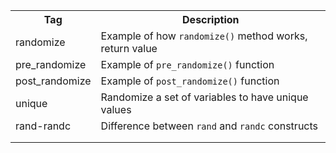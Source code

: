 <table>
  <tr>
    <th>Tag</th>
    <th>Description</th>
  </tr>
  
  <tr>
    <td>randomize</td>
    <td>Example of how <code>randomize()</code> method works, return value</td>
  </tr>
  
  <tr>
    <td>pre_randomize</td>
    <td>Example of <code>pre_randomize()</code> function</td>
  </tr>
  
  <tr>
    <td>post_randomize</td>
    <td>Example of <code>post_randomize()</code> function</td>
  </tr>
  
  <tr>
    <td>unique</td>
    <td>Randomize a set of variables to have unique values</td>
  </tr>
  
  <tr>
    <td>rand-randc</td>
    <td>Difference between <code>rand</code> and <code>randc</code> constructs</td>
  </tr>
  
  <tr>
    <td></td>
    <td></td>
  </tr>
  
  <tr>
    <td></td>
    <td></td>
  </tr>  
  
</table>
